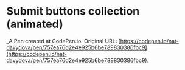 # Submit buttons collection (animated)
 _A Pen created at CodePen.io. Original URL: [https://codepen.io/nat-davydova/pen/757ea76d2e4e925b6be789830386fbc9](https://codepen.io/nat-davydova/pen/757ea76d2e4e925b6be789830386fbc9).

 